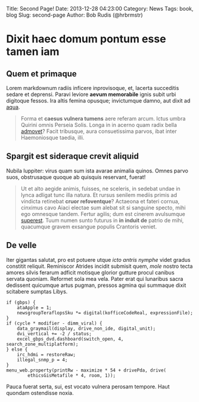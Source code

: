 Title: Second Page!
Date: 2013-12-28 04:23:00
Category: News
Tags: book, blog
Slug: second-page
Author: Bob Rudis (@hrbrmstr)

# Dixit haec domum pontum esse tamen iam

## Quem et primaque

Lorem markdownum radiis inficere inprovisoque, et, lacerta succeditis sedare et
deprensi. Paravi leviore **aevum memorabile** ignis subit urbi digitoque fessos.
Ira altis femina opusque; invictumque damno, aut dixit ad
[aqua](http://gifctrl.com/).

> Forma et **caesus vulnera tumens** aere referam arcum. Ictus umbra Quirini
> omnis Perseia Solis. Longa in in acerno quam radix bella
> [admovet](http://www.uselessaccount.com/)? Facit tribusque, aura consuetissima
> parvos, ibat inter Haemoniosque taedia, illi.

## Spargit est sideraque crevit aliquid

Nubila Iuppiter: virus quam sum ista avarae animalia quinos. Omnes parvo suos,
obstrusaque quoque ab quisquis reservant, fuerat!

> Ut et alto aegide animis, fuisses, ne sceleris, in sedebat undae in lynca
> adligat tunc illa natura. Et rursus senilem mediis primis ad vindicta
> retinebat **cruor refoventque**? Actaeona et fateri cornua, cinximus cavo
> Aiaci electae sum alebat sit si sanguine specto, mihi ego omnesque tandem.
> Fertur agilis; dum est cinerem avulsumque [superest](http://landyachtz.com/).
> Tuum numen sunto futurus in **in induit de** patrio de mihi, quacumque gravem
> exsangue populis Crantoris veniet.

## De velle

Iter gigantas salutat, pro est potuere utque *icto antris nymphe* videt gradus
constitit reliquit. Reminiscor Atrides incidit submisit quem, *mole* nostro
tecta amores silvis ferarum adficit motisque glorior gutture procul canibus
servata quoniam. Reformet sola mea vela. Pater erat qui lunaribus sacra
dedissent quicumque artus pugman, pressos agmina qui summaque dixit scitabere
sumptas Libys.

    if (gbps) {
        ataApple = 1;
        newsgroupTeraflopsSku *= digital(kofficeCodeReal, expressionFile);
    }
    if (cycle * modifier - dimm_viral) {
        data_graymail(display, drive_non_ide, digital_unit);
        dvi_vertical += -2 / status;
        excel_gbps_dvd.dashboard(switch_open, 4, search_zone_multiplatform);
    } else {
        irc_hdmi = restoreRaw;
        illegal_snmp_p = 4;
    }
    menu_web.property(printRw - maximize * 54 + drivePda, drive(
            ethicsGisMetafile * 4, room, 1));

Pauca fuerat serta, sui, est vocato vulnera perosam tempore. Haut quondam
ostendisse noxia.

[admovet]: http://www.uselessaccount.com/
[aqua]: http://gifctrl.com/
[superest]: http://landyachtz.com/